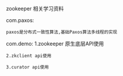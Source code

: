 zookeeper 相关学习资料

com.paxos: 

    paxos是分布式一致性算法,基础Paxos算法多线程的实现

com.demo: 
    1.zookeeper 原生底层API使用
    
    2.zkclient api使用
    
    3.curator api使用
